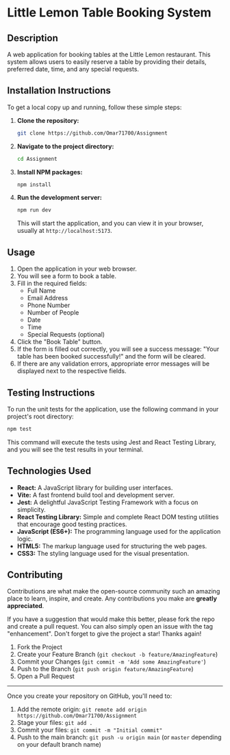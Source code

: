 # Little Lemon Table Booking System

## Description
A web application for booking tables at the Little Lemon restaurant. This system allows users to easily reserve a table by providing their details, preferred date, time, and any special requests.

## Installation Instructions
To get a local copy up and running, follow these simple steps:

1.  **Clone the repository:**
    ```sh
    git clone https://github.com/Omar71700/Assignment
    ```
2.  **Navigate to the project directory:**
    ```sh
    cd Assignment
    ```
3.  **Install NPM packages:**
    ```sh
    npm install
    ```
4.  **Run the development server:**
    ```sh
    npm run dev
    ```
    This will start the application, and you can view it in your browser, usually at `http://localhost:5173`.

## Usage
1.  Open the application in your web browser.
2.  You will see a form to book a table.
3.  Fill in the required fields:
    *   Full Name
    *   Email Address
    *   Phone Number
    *   Number of People
    *   Date
    *   Time
    *   Special Requests (optional)
4.  Click the "Book Table" button.
5.  If the form is filled out correctly, you will see a success message: "Your table has been booked successfully!" and the form will be cleared.
6.  If there are any validation errors, appropriate error messages will be displayed next to the respective fields.

## Testing Instructions
To run the unit tests for the application, use the following command in your project's root directory:

```sh
npm test
```
This command will execute the tests using Jest and React Testing Library, and you will see the test results in your terminal.

## Technologies Used
*   **React:** A JavaScript library for building user interfaces.
*   **Vite:** A fast frontend build tool and development server.
*   **Jest:** A delightful JavaScript Testing Framework with a focus on simplicity.
*   **React Testing Library:** Simple and complete React DOM testing utilities that encourage good testing practices.
*   **JavaScript (ES6+):** The programming language used for the application logic.
*   **HTML5:** The markup language used for structuring the web pages.
*   **CSS3:** The styling language used for the visual presentation.

## Contributing
Contributions are what make the open-source community such an amazing place to learn, inspire, and create. Any contributions you make are **greatly appreciated**.

If you have a suggestion that would make this better, please fork the repo and create a pull request. You can also simply open an issue with the tag "enhancement".
Don't forget to give the project a star! Thanks again!

1.  Fork the Project
2.  Create your Feature Branch (`git checkout -b feature/AmazingFeature`)
3.  Commit your Changes (`git commit -m 'Add some AmazingFeature'`)
4.  Push to the Branch (`git push origin feature/AmazingFeature`)
5.  Open a Pull Request

---

Once you create your repository on GitHub, you'll need to:
1.  Add the remote origin: `git remote add origin https://github.com/Omar71700/Assignment`
2.  Stage your files: `git add .`
3.  Commit your files: `git commit -m "Initial commit"`
4.  Push to the main branch: `git push -u origin main` (or `master` depending on your default branch name)
